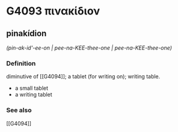 # G4093 πινακίδιον

## pinakídion

_(pin-ak-id'-ee-on | pee-na-KEE-thee-one | pee-na-KEE-thee-one)_

### Definition

diminutive of [[G4094]]; a tablet (for writing on); writing table.

- a small tablet
- a writing tablet

### See also

[[G4094]]

